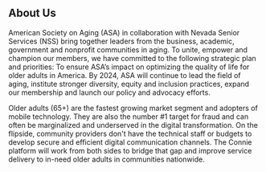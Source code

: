 ## About Us

American Society on Aging (ASA) in collaboration with Nevada Senior Services (NSS) bring together leaders from the business, academic, government and nonprofit communities in aging. To unite, empower and champion our members, we have committed to the following strategic plan and priorities: To ensure ASA’s impact on optimizing the quality of life for older adults in America. By 2024, ASA will continue to lead the field of aging, institute stronger diversity, equity and inclusion practices, expand our membership and launch our policy and advocacy efforts.

Older adults (65+) are the fastest growing market segment and adopters of mobile technology. They are also the number #1 target for fraud and can often be marginalized and underserved in the digital transformation. On the flipside, community providers don't have the technical staff or budgets to develop secure and efficient digital communication channels. The Connie platform will work from both sides to bridge that gap and improve service delivery to in-need older adults in communities nationwide.

<!--

**Here are some ideas to get you started:**

🙋‍♀️ A short introduction - what is your organization all about?
🌈 Contribution guidelines - how can the community get involved?
👩‍💻 Useful resources - where can the community find your docs? Is there anything else the community should know?
🍿 Fun facts - what does your team eat for breakfast?
🧙 Remember, you can do mighty things with the power of [Markdown](https://docs.github.com/github/writing-on-github/getting-started-with-writing-and-formatting-on-github/basic-writing-and-formatting-syntax)
-->
